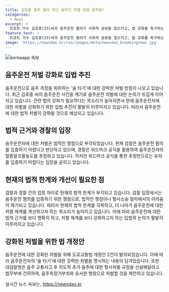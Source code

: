 ```yaml
---
title: 김호중 음주 혐의 벗고 술타기 처벌 입법 움직임!
categories:
  - News
excerpt: >
  트로트 가수 김호중(33)씨의 음주운전 혐의가 사회적 공분을 일으키고, 법 강화를 촉구하는 목소리가 커지고 있다. 김씨를 포함한 음주운전자들에게 강력한 처벌을 요구하는 논의 속에 법조계와 경찰의 입장도 관심을 끌고 있다. 음주운전자들이 혐의를 회피하는 방법에 대한 비판이 일고 있으며, 국민적 관심 속에 경찰의 조사와 검찰의 판단이 기대되고 있다. 형사 처벌 규정을 강화하고 법을 개정하는 움직임도 나타나고 있어 이에 대한 집중된 관심이 계속될 전망이다.
feature_text: >
  트로트 가수 김호중(33)씨의 음주운전 혐의가 사회적 공분을 일으키고, 법 강화를 촉구하는 목소리가 커지고 있다. 김씨를 포함한 음주운전자들에게 강력한 처벌을 요구하는 논의 속에 법조계와 경찰의 입장도 관심을 끌고 있다. 음주운전자들이 혐의를 회피하는 방법에 대한 비판이 일고 있으며, 국민적 관심 속에 경찰의 조사와 검찰의 판단이 기대되고 있다. 형사 처벌 규정을 강화하고 법을 개정하는 움직임도 나타나고 있어 이에 대한 집중된 관심이 계속될 전망이다.
image: 'https://newsdao.kr/res/images/meta/newsdao_breakingnews.jpg'
---
```


<p><img src="https://newsdao.kr/res/images/meta/newsdao_breakingnews.jpg" alt="koreaapp 속보" /></p>

<h2 data-ke-size="size26">음주운전 처벌 강화로 입법 추진</h2>

<p data-ke-size="size16">음주운전으로 음주 측정을 회피하는 '술 타기'에 대한 강력한 처벌 방침이 나오고 있습니다. 최근 김호중 씨의 음주운전 사건을 계기로 음주운전 처벌에 대한 논의가 뜨겁게 이어지고 있습니다. 관련 법의 강화가 필요하다는 목소리가 높아지면서 현재 음주운전자에 대한 처벌을 강화하기 위한 입법 추진이 활발히 이루어지고 있습니다. 따라서 음주운전에 대한 법적 처벌이 강화될 것으로 예상되고 있습니다.</p>

<h2 data-ke-size="size26">법적 근거와 경찰의 입장</h2>

<p data-ke-size="size16">음주운전자에 대한 처벌은 법적인 쟁점으로 부각되었습니다. 현재 검찰은 음주운전 혐의를 입증하기 어렵다고 판단하고 있으며, 경찰은 위드마크 공식을 활용하여 음주운전자의 혈중알코올농도를 추정하고 있습니다. 하지만 위드마크 공식을 통한 추정만으로는 유죄를 입증하기 어렵다는 입장을 굳히고 있습니다.</p>

<h2 data-ke-size="size26">현재의 법적 한계와 개선이 필요한 점</h2>

<p data-ke-size="size16">검찰과 경찰 간의 입장 차이로 현재의 법적 한계가 부각되고 있습니다. 검찰 입장에서는 음주운전 혐의를 입증하기 위한 쟁점으로, 법적인 쟁점이나 형사소송 절차에서의 어려움이 제기되고 있습니다. 따라서 현재의 법적 한계를 극복하고, 더 나아가 음주운전에 대한 처벌 체계를 개선하고자 하는 목소리가 높아지고 있습니다. 이에 따라 음주운전에 대한 법적 근거를 보다 명확히 하고, 처벌 체계를 보다 강화하고자 하는 입법적 논의가 활발히 이루어지고 있습니다.</p>

<h2 data-ke-size="size26">강화된 처벌을 위한 법 개정안</h2>

<p data-ke-size="size16">음주운전에 대한 강화된 처벌을 위해 도로교통법 개정안 2건이 발의되었습니다. 이에 따라 음주운전자의 '술 타기'에 대한 강력한 처벌을 명시하는 내용이 담겨있습니다. 또한 대검찰청은 음주 교통사고 후 의도적 추가 음주에 대한 형사처벌 규정을 신설해달라고 법무부에 건의하여, 음주측정거부죄와 유사한 형량으로 처벌할 것을 제안하고 있습니다.</p>
실시간 뉴스 속보는, <a href="https://newsdao.kr" rel="dofollow">https://newsdao.kr</a>



